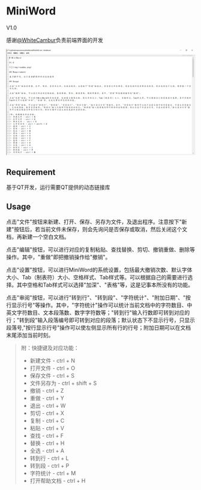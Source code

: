 # MiniWord

V1.0

感谢[@WhiteCambur](https://github.com/whitecambur)负责前端界面的开发

![](img/readme.png)

## Requirement

基于QT开发，运行需要QT提供的动态链接库

## Usage

点击"文件"按钮来新建、打开、保存、另存为文件，及退出程序。注意按下"新建"按钮后，若当前文件未保存，则会先询问是否保存或取消，然后关闭这个文档，再新建一个空白文档。

点击"编辑"按钮，可以进行对应的复制粘贴、查找替换、剪切、撤销重做、删除等操作。其中，"重做"即把撤销操作给"撤销"。

点击"设置"按钮，可以进行MiniWord的系统设置，包括最大撤销次数、默认字体大小、Tab（制表符）大小、空格样式、Tab样式等。可以根据自己的需要进行选择。其中空格和Tab样式可以选择"加深"、"表格"等，这是记事本所没有的功能。

点击"审阅"按钮，可以进行"转到行"、"转到段"、"字符统计"、"附加日期"、"按行显示行号"等操作。其中，"字符统计"操作可以统计当前文档中的字符数目、中英文字符数目、文本段落数、数字字符数等；"转到行"输入行数即可转到对应的行；"转到段"输入段落编号即可转到对应的段落；默认状态下不显示行号，只显示段落号,"按行显示行号"操作可以使左侧显示所有行的行号；附加日期可以在文档末尾添加当前时刻。

>附：快捷键及对应功能：
>- 新建文件 - ctrl + N
>- 打开文件 - ctrl + O
>- 保存文件 -  ctrl + S
>- 文件另存为 - ctrl + shift + S
>- 撤销 - ctrl + Z
>- 重做 - ctrl + Y
>- 退出 - ctrl + W
>- 剪切 - ctrl + X
>- 复制 - ctrl + C
>- 粘贴 - ctrl + V
>- 查找 - ctrl + F
>- 替换 - ctrl + H
>- 全选 - ctrl + A
>- 转到行 - ctrl + L
>- 转到段 - ctrl + P
>- 字符统计 - ctrl + M
>- 打开帮助文档 - ctrl + H